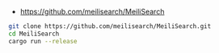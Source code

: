 * https://github.com/meilisearch/MeiliSearch

```sh
git clone https://github.com/meilisearch/MeiliSearch.git
cd MeiliSearch
cargo run --release
```

